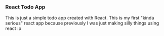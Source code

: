 ### React Todo App

This is just a simple todo app created with React. This is my first "kinda serious" react app because previously I was just making silly things using react :p
